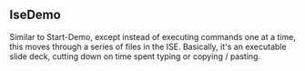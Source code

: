 IseDemo
------

Similar to Start-Demo, except instead of executing commands one at a time, this moves through a series of files in the ISE.
Basically, it's an executable slide deck, cutting down on time spent typing or copying / pasting.

